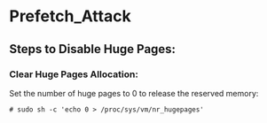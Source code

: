 # Prefetch_Attack

## Steps to Disable Huge Pages:
### Clear Huge Pages Allocation:

Set the number of huge pages to 0 to release the reserved memory:

`# sudo sh -c 'echo 0 > /proc/sys/vm/nr_hugepages'`

